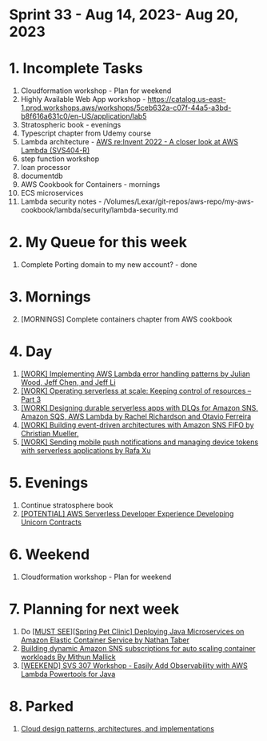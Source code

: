 <h1>Sprint 33 - Aug 14, 2023- Aug 20, 2023</h1>

# 1. Incomplete Tasks

1. Cloudformation workshop - Plan for weekend
2. Highly Available Web App workshop - https://catalog.us-east-1.prod.workshops.aws/workshops/5ceb632a-c07f-44a5-a3bd-b8f616a631c0/en-US/application/lab5
3. Stratospheric book - evenings
4. Typescript chapter from Udemy course
5. Lambda architecture - [AWS re:Invent 2022 - A closer look at AWS Lambda (SVS404-R)](https://www.youtube.com/watch?v=0_jfH6qijVY&t=1308s)
6. step function workshop
7. loan processor
8. documentdb
9. AWS Cookbook for Containers - mornings
10. ECS microservices
11. Lambda security notes - /Volumes/Lexar/git-repos/aws-repo/my-aws-cookbook/lambda/security/lambda-security.md

# 2. My Queue for this week

1. Complete Porting domain to my new account? - done



# 3. Mornings

2. [MORNINGS] Complete containers chapter from AWS cookbook

# 4. Day

1. [[WORK] Implementing AWS Lambda error handling patterns by Julian Wood, Jeff Chen, and Jeff Li ](https://aws.amazon.com/blogs/compute/implementing-aws-lambda-error-handling-patterns/)
2. [[WORK] Operating serverless at scale: Keeping control of resources – Part 3](https://aws.amazon.com/blogs/compute/operating-serverless-at-scale-keeping-control-of-resources-part-3/)
3. [[WORK] Designing durable serverless apps with DLQs for Amazon SNS, Amazon SQS, AWS Lambda by Rachel Richardson and Otavio Ferreira](https://aws.amazon.com/blogs/compute/designing-durable-serverless-apps-with-dlqs-for-amazon-sns-amazon-sqs-aws-lambda/)
4. [[WORK] Building event-driven architectures with Amazon SNS FIFO by Christian Mueller,](https://aws.amazon.com/blogs/compute/building-event-driven-architectures-with-amazon-sns-fifo/)
5. [[WORK] Sending mobile push notifications and managing device tokens with serverless applications by Rafa Xu](https://aws.amazon.com/blogs/compute/sending-mobile-push-notifications-and-managing-device-tokens-with-serverless-application/)

# 5. Evenings

1. Continue stratosphere book
2. [[POTENTIAL] AWS Serverless Developer Experience Developing Unicorn Contracts](https://catalog.workshops.aws/serverless-developer-experience/en-US/unicorn-contracts/init)

# 6. Weekend

1. Cloudformation workshop - Plan for weekend

# 7. Planning for next week

1. Do [[MUST SEE][Spring Pet Clinic] Deploying Java Microservices on Amazon Elastic Container Service by Nathan Taber](https://aws.amazon.com/blogs/compute/deploying-java-microservices-on-amazon-ec2-container-service/)
2. [Building dynamic Amazon SNS subscriptions for auto scaling container workloads By Mithun Mallick](https://aws.amazon.com/blogs/compute/building-dynamic-amazon-sns-subscriptions-for-auto-scaling-container-workloads/)
3. [[WEEKEND] SVS 307 Workshop - Easily Add Observability with AWS Lambda Powertools for Java](https://catalog.us-east-1.prod.workshops.aws/workshops/a7011c82-e4af-4a52-80fa-fcd61f1dacd9/en-US/introduction)

# 8. Parked

1. [Cloud design patterns, architectures, and implementations](https://docs.aws.amazon.com/prescriptive-guidance/latest/cloud-design-patterns/introduction.html)


